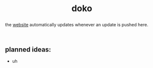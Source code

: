 <h1 align="center">

doko

</h1>

the [website](https://cozy-sopapillas-91c92a.netlify.app/) automatically updates whenever an update is pushed here.

<br>

## planned ideas:

 - uh
